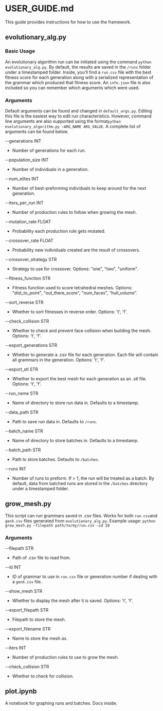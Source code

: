 # USER_GUIDE.md

This guide provides instructions for how to use the framework.

## evolutionary_alg.py

### Basic Usage
An evolutionary algorithm run can be initiated using the command `python evolutionary_alg.py`. By default, the results are saved in the `/runs` folder under a timestamped folder. Inside, you’ll find a `run.csv` file with the best fitness score for each generation along with a serialized representation of the grammar which produced that fitness score. An `info.json` file is also included so you can remember which arguments which were used.

### Arguments
Default arguments can be found and changed in `default_args.py`. Editing this file is the easiest way to edit run characteristics. However, command line arguments are also supported using the format`python evolutionary_algorithm.py —ARG_NAME ARG_VALUE`. A complete list of arguments can be found below.

--generations INT
* Number of generations for each run.

--population_size INT
* Number of individuals in a generation.

--num_elites INT
* Number of best-preforming individuals to keep around for the next generation.

--iters_per_run INT
* Number of production rules to follow when growing the mesh.

--mutation_rate FLOAT
* Probability each production rule gets mutated.

--crossover_rate FLOAT
* Probability new individuals created are the result of crossovers.

--crossover_strategy STR
* Strategy to use for crossover. Options: "one", "two", "uniform".

--fitness_function STR
* Fitness function used to score tetrahedral meshes. Options: "dist_to_point", "out_there_score", "num_faces", “hull_volume”.

--sort_reverse STR
* Whether to sort fitnesses in reverse order. Options: 't', 'f'.

--check_collision STR
* Whether to check and prevent face collision when building the mesh. Options: 't', 'f'.

--export_generations STR
* Whether to generate a .csv file for each generation. Each file will contain all grammars in the generation. Options: 't', 'f'.

--export_stl STR
* Whether to export the best mesh for each generation as an .stl file. Options: 't', 'f'.

--run_name STR
* Name of directory to store run data in. Defaults to a timestamp.

--data_path STR
* Path to save run data in. Defaults to `/runs`.

--batch_name STR
* Name of directory to store batches in. Defaults to a timestamp.

--batch_path STR
* Path to store batches. Defaults to `/batches`.

--runs INT
* Number of runs to preform. If > 1, the run will be treated as a batch. By default, data from batched runs are stored in the `/batches` directory under a timestamped folder.

## grow_mesh.py

This script can run grammars saved in .csv files. Works for both `run.csv`and `genX.csv` files generated from `evolutionary_alg.py`. Example usage: `python grow_mesh.py —filepath path/to/my/run.csv —id 20`

### Arguments
--filepath STR
* Path of .csv file to read from.

--id INT
* ID of grammar to use in `run.csv` file or generation number if dealing with a `genX.csv` file.

--show_mesh STR
* Whether to display the mesh after it is saved. Options: 't', 'f'.

--export_filepath STR
* Filepath to store the mesh.

--export_filename STR
* Name to store the mesh as.

--iters INT
* Number of production rules to use to grow the mesh.

--check_collision STR
* Whether to check for collision. 

## plot.ipynb

A notebook for graphing runs and batches. Docs inside.


